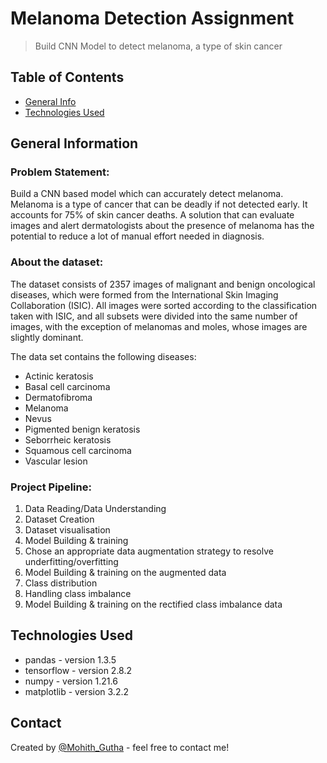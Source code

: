 # Melanoma Detection Assignment
> Build CNN Model to detect melanoma, a type of skin cancer


## Table of Contents
* [General Info](#general-information)
* [Technologies Used](#technologies-used)

## General Information

### Problem Statement:
Build a CNN based model which can accurately detect melanoma. Melanoma is a type of cancer that can be deadly if not detected early. It accounts for 75% of skin cancer deaths. A solution that can evaluate images and alert dermatologists about the presence of melanoma has the potential to reduce a lot of manual effort needed in diagnosis.

### About the dataset:
The dataset consists of 2357 images of malignant and benign oncological diseases, which were formed from the International Skin Imaging Collaboration (ISIC). All images were sorted according to the classification taken with ISIC, and all subsets were divided into the same number of images, with the exception of melanomas and moles, whose images are slightly dominant.

The data set contains the following diseases:
- Actinic keratosis
- Basal cell carcinoma
- Dermatofibroma
- Melanoma
- Nevus
- Pigmented benign keratosis
- Seborrheic keratosis
- Squamous cell carcinoma
- Vascular lesion

### Project Pipeline:
1. Data Reading/Data Understanding
2. Dataset Creation
3. Dataset visualisation 
4. Model Building & training
5. Chose an appropriate data augmentation strategy to resolve underfitting/overfitting 
6. Model Building & training on the augmented data
7. Class distribution
8. Handling class imbalance
9. Model Building & training on the rectified class imbalance data


## Technologies Used
- pandas - version 1.3.5
- tensorflow - version 2.8.2
- numpy - version 1.21.6
- matplotlib - version 3.2.2



## Contact
Created by [@Mohith_Gutha](https://github.com/MohithGutha) - feel free to contact me!

